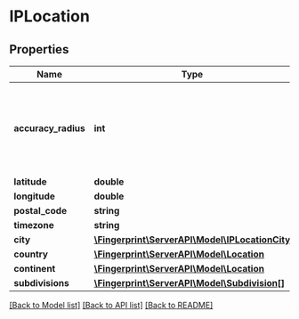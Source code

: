 # IPLocation

## Properties
Name | Type | Description | Notes
------------ | ------------- | ------------- | -------------
**accuracy_radius** | **int** | The IP address is likely to be within this radius (in km) of the specified location. | [optional] 
**latitude** | **double** |  | [optional] 
**longitude** | **double** |  | [optional] 
**postal_code** | **string** |  | [optional] 
**timezone** | **string** |  | [optional] 
**city** | [**\Fingerprint\ServerAPI\Model\IPLocationCity**](IPLocationCity.md) |  | [optional] 
**country** | [**\Fingerprint\ServerAPI\Model\Location**](Location.md) |  | [optional] 
**continent** | [**\Fingerprint\ServerAPI\Model\Location**](Location.md) |  | [optional] 
**subdivisions** | [**\Fingerprint\ServerAPI\Model\Subdivision[]**](Subdivision.md) |  | [optional] 

[[Back to Model list]](../../README.md#documentation-for-models) [[Back to API list]](../../README.md#documentation-for-api-endpoints) [[Back to README]](../../README.md)

